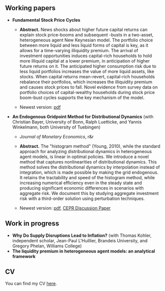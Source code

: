 ## Working papers
* **Fundamental Stock Price Cycles**

	- **Abstract.** News shocks about higher future capital returns can explain stock price-booms and subsequent -busts in a two-asset, heterogeneous agent New Keynesian model. The portfolio choice between more liquid and less liquid forms of capital is key, as it allows for a time-varying illiquidity premium. The arrival of investment opportunities induces capital-rich households to hold more illiquid capital at a lower premium, in anticipation of higher future returns on it. The anticipated higher consumption risk due to less liquid portfolios increases the value of more liquid assets, like stocks. When capital returns mean-revert, capital-rich households rebalance their portfolios, which increases the illiquidity premium and causes stock prices to fall. Novel evidence from survey data on portfolio choices of capital-wealthy households during stock price boom-bust cycles supports the key mechanism of the model.

	- Newest version: <a href="WorkingPapers/technews.pdf">pdf</a>
	
* **An Endogenous Gridpoint Method for Distributional Dynamics** (with Christian Bayer, University of Bonn, Ralph Luetticke, and Yannis Winkelmann, both University of Tuebingen)

    - *Journal of Monetary Economics*, r&r

    - **Abstract.** The "histogram method" (Young, 2010), while the standard approach for analyzing distributional dynamics in heterogeneous agent models, is linear in optimal policies. We introduce a novel method that captures nonlinearities of distributional dynamics. This method solves the distributional dynamics by interpolation instead of integration, which is made possible by making the grid endogenous. It retains the tractability and speed of the histogram method, while increasing numerical efficiency even in the steady state and producing significant economic differences in scenarios with aggregate risk. We document this by studying aggregate investment risk with a third-order solution using perturbation techniques.
    
    - Newest version: <a href="https://www.ralphluetticke.com/files/BLWW_May24.pdf">pdf</a>, <a href="https://cepr.org/publications/dp19067" target="_blank">CEPR Discussion Paper</a>

## Work in progress
* **Why Do Supply Disruptions Lead to Inflation?** (with Thomas Kohler, independent scholar, Jean-Paul L'Huillier, Brandeis University, and Gregory Phelan, Williams College)
* **The liquidity premium in heterogeneous agent models: an analytical framework**

## CV
You can find my CV <a href="CV_MW.pdf">here</a>.
